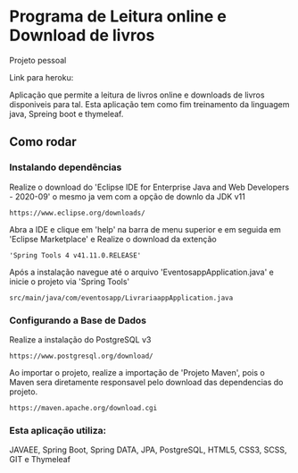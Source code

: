 # Programa de Leitura online e Download de livros

Projeto pessoal

Link para heroku: 

Aplicação que permite a leitura de livros online e downloads de livros disponiveis para tal. Esta aplicação tem como fim treinamento da linguagem java, Spreing boot e thymeleaf.

## Como rodar

### Instalando dependências
Realize o download do 'Eclipse IDE for Enterprise Java and Web Developers - 2020-09' o mesmo ja vem com a opção de downlo da JDK v11
```
https://www.eclipse.org/downloads/
```

Abra a IDE e clique em 'help' na barra de menu superior e em seguida em 'Eclipse Marketplace' e Realize o download da extenção
```
'Spring Tools 4 v41.11.0.RELEASE'
```

Após a instalação navegue até o arquivo 'EventosappApplication.java' e inicie o projeto via 'Spring Tools'
```
src/main/java/com/eventosapp/LivrariaappApplication.java
```

### Configurando a Base de Dados
Realize a instalação do PostgreSQL v3
```
https://www.postgresql.org/download/
```

Ao importar o projeto, realize a importação de 'Projeto Maven', pois o Maven sera diretamente responsavel pelo download das dependencias do projeto.
```
https://maven.apache.org/download.cgi
```
### Esta aplicação utiliza: 
JAVAEE, Spring Boot, Spring DATA, JPA, PostgreSQL, HTML5, CSS3, SCSS, GIT e Thymeleaf
